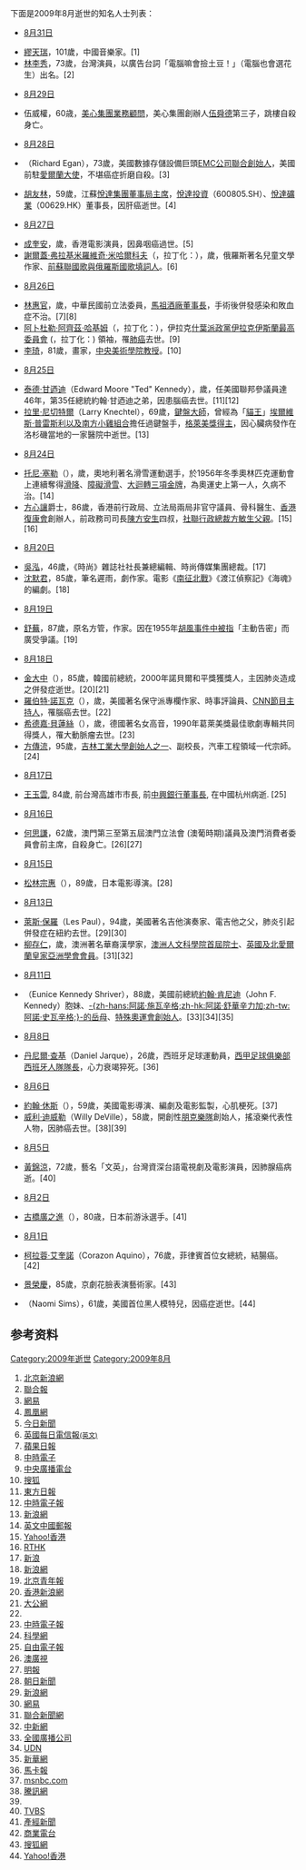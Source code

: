 下面是2009年8月逝世的知名人士列表：

  - [8月31日](../Page/8月31日.md "wikilink")

<!-- end list -->

  - [繆天瑞](../Page/繆天瑞.md "wikilink")，101歲，中國音樂家。\[1\]
  - [林李秀](https://zh.wikipedia.org/wiki/林李秀 "wikilink")，73歲，台灣演員，以廣告台詞「電腦嘛會撿土豆！」（電腦也會選花生）出名。\[2\]

<!-- end list -->

  - [8月29日](../Page/8月29日.md "wikilink")

<!-- end list -->

  - 伍威權，60歳，[美心集團業務顧問](https://zh.wikipedia.org/wiki/美心集團 "wikilink")，美心集團創辦人[伍舜德](../Page/伍舜德.md "wikilink")第三子，跳樓自殺身亡。

<!-- end list -->

  - [8月28日](../Page/8月28日.md "wikilink")

<!-- end list -->

  - （Richard Egan），73歲，美國數據存儲設備巨頭[EMC公司聯合創始人](https://zh.wikipedia.org/wiki/EMC "wikilink")，美國前駐[愛爾蘭大使](https://zh.wikipedia.org/wiki/愛爾蘭共和國 "wikilink")，不堪癌症折磨自殺。\[3\]

  - [胡友林](https://zh.wikipedia.org/wiki/胡友林 "wikilink")，59歲，江蘇[悅達集團董事局主席](https://zh.wikipedia.org/wiki/悅達集團 "wikilink")，[悅達投資](https://zh.wikipedia.org/wiki/悅達投資 "wikilink")（600805.SH）、[悅達礦業](https://zh.wikipedia.org/wiki/悅達礦業 "wikilink")（00629.HK）董事長，因肝癌逝世。\[4\]

<!-- end list -->

  - [8月27日](../Page/8月27日.md "wikilink")

<!-- end list -->

  - [成奎安](../Page/成奎安.md "wikilink")，歲，香港電影演員，因鼻咽癌過世。\[5\]
  - [謝爾蓋·弗拉基米羅維奇·米哈爾科夫](https://zh.wikipedia.org/wiki/謝爾蓋·弗拉基米羅維奇·米哈爾科夫 "wikilink")（，拉丁化：），歲，俄羅斯著名兒童文學作家、[前蘇聯國歌與俄羅斯國歌填詞人](https://zh.wikipedia.org/wiki/前蘇聯 "wikilink")。\[6\]

<!-- end list -->

  - [8月26日](../Page/8月26日.md "wikilink")

<!-- end list -->

  - [林惠官](../Page/林惠官.md "wikilink")，歲，中華民國前立法委員，[馬祖酒廠董事長](https://zh.wikipedia.org/wiki/馬祖酒廠 "wikilink")，手術後併發感染和敗血症不治。\[7\]\[8\]
  - [阿卜杜勒·阿齊茲·哈基姆](https://zh.wikipedia.org/wiki/阿卜杜勒·阿齊茲·哈基姆 "wikilink")（，拉丁化：），伊拉克[什葉派政黨](https://zh.wikipedia.org/wiki/什葉派 "wikilink")[伊拉克伊斯蘭最高委員會](https://zh.wikipedia.org/wiki/伊拉克伊斯蘭最高委員會 "wikilink") (，拉丁化：) 領袖，罹[肺癌](../Page/肺癌.md "wikilink")去世。\[9\]
  - [李琦](https://zh.wikipedia.org/wiki/李琦_\(畫家\) "wikilink")，81歲，畫家，[中央美術學院教授](https://zh.wikipedia.org/wiki/中央美術學院 "wikilink")。\[10\]

<!-- end list -->

  - [8月25日](../Page/8月25日.md "wikilink")

<!-- end list -->

  - [泰德·甘迺迪](https://zh.wikipedia.org/wiki/泰德·甘迺迪 "wikilink")（Edward Moore "Ted" Kennedy），歲，任美國聯邦參議員達46年，第35任總統約翰·甘迺迪之弟，因患腦癌去世。\[11\]\[12\]
  - [拉里·尼切特爾](https://zh.wikipedia.org/wiki/拉里·尼切特爾 "wikilink")（Larry Knechtel），69歲，[鍵盤大師](https://zh.wikipedia.org/wiki/鍵盤 "wikilink")，曾經為「[貓王](https://zh.wikipedia.org/wiki/貓王 "wikilink")」[埃爾維斯·普雷斯利以及](https://zh.wikipedia.org/wiki/埃爾維斯·普雷斯利 "wikilink")[南方小雞](https://zh.wikipedia.org/wiki/南方小雞 "wikilink")[組合](../Page/組合.md "wikilink")擔任過鍵盤手，[格萊美獎得主](https://zh.wikipedia.org/wiki/格萊美獎 "wikilink")，因心臟病發作在洛杉磯當地的一家醫院中逝世。\[13\]

<!-- end list -->

  - [8月24日](../Page/8月24日.md "wikilink")

<!-- end list -->

  - [托尼·塞勒](https://zh.wikipedia.org/wiki/托尼·塞勒 "wikilink")（），歲，奧地利著名滑雪運動選手，於1956年冬季奧林匹克運動會上連續奪得[滑降](../Page/滑降.md "wikilink")、[障礙滑雪](https://zh.wikipedia.org/wiki/障礙滑雪 "wikilink")、[大迴轉三項金牌](https://zh.wikipedia.org/wiki/大迴轉 "wikilink")，為奧運史上第一人，久病不治。\[14\]
  - [方心讓](../Page/方心讓.md "wikilink")爵士，86歲，香港前行政局、立法局兩局非官守議員、骨科醫生、[香港復康會](../Page/香港復康會.md "wikilink")創辦人，前政務司司長[陳方安生](../Page/陳方安生.md "wikilink")四叔，[社聯行政總裁](https://zh.wikipedia.org/wiki/社聯 "wikilink")[方敏生父親](https://zh.wikipedia.org/wiki/方敏生 "wikilink")。\[15\]\[16\]

<!-- end list -->

  - [8月20日](../Page/8月20日.md "wikilink")

<!-- end list -->

  - [吳泓](https://zh.wikipedia.org/wiki/吳泓 "wikilink")，46歲，《時尚》雜誌社社長兼總編輯、時尚傳媒集團總裁。\[17\]
  - [沈默君](https://zh.wikipedia.org/wiki/沈默君 "wikilink")，85歲，筆名遲雨，劇作家。電影《[南征北戰](https://zh.wikipedia.org/wiki/南征北戰_\(電影\) "wikilink")》《渡江偵察記》《海魂》的編劇。\[18\]

<!-- end list -->

  - [8月19日](../Page/8月19日.md "wikilink")

<!-- end list -->

  - [舒蕪](https://zh.wikipedia.org/wiki/舒蕪 "wikilink")，87歲，原名方管，作家。因在1955年[胡風事件中被指](https://zh.wikipedia.org/wiki/胡風事件 "wikilink")「主動告密」而廣受爭議。\[19\]

<!-- end list -->

  - [8月18日](../Page/8月18日.md "wikilink")

<!-- end list -->

  - [金大中](../Page/金大中.md "wikilink")（），85歲，韓國前總統，2000年諾貝爾和平獎獲獎人，主因肺炎造成之併發症逝世。\[20\]\[21\]
  - [羅伯特·諾瓦克](https://zh.wikipedia.org/wiki/羅伯特·諾瓦克 "wikilink")（），歲，美國著名保守派專欄作家、時事評論員、[CNN節目主持人](https://zh.wikipedia.org/wiki/CNN "wikilink")，罹腦癌去世。\[22\]
  - [希德嘉·貝蓮絲](https://zh.wikipedia.org/wiki/希德嘉·貝蓮絲 "wikilink")（），歲，德國著名女高音，1990年葛萊美獎最佳歌劇專輯共同得獎人，罹大動脈瘤去世。\[23\]
  - [方傳流](https://zh.wikipedia.org/wiki/方傳流 "wikilink")，95歲，[吉林工業大學創始人之一](https://zh.wikipedia.org/wiki/吉林工業大學 "wikilink")、副校長，汽車工程領域一代宗師。\[24\]

<!-- end list -->

  - [8月17日](../Page/8月17日.md "wikilink")

<!-- end list -->

  - [王玉雲](../Page/王玉雲.md "wikilink"), 84歲, 前台灣高雄市市長, 前[中興銀行董事長](https://zh.wikipedia.org/wiki/中興銀行 "wikilink"), 在中國杭州病逝. \[25\]

<!-- end list -->

  - [8月16日](../Page/8月16日.md "wikilink")

<!-- end list -->

  - [何思謙](../Page/何思謙.md "wikilink")，62歲，澳門第三至第五屆澳門立法會 (澳葡時期)議員及澳門消費者委員會前主席，自殺身亡。\[26\]\[27\]

<!-- end list -->

  - [8月15日](../Page/8月15日.md "wikilink")

<!-- end list -->

  - [松林宗惠](../Page/松林宗惠.md "wikilink")（），89歲，日本電影導演。\[28\]

<!-- end list -->

  - [8月13日](../Page/8月13日.md "wikilink")

<!-- end list -->

  - [萊斯·保羅](../Page/萊斯·保羅.md "wikilink")（Les Paul），94歲，美國著名吉他演奏家、電吉他之父，肺炎引起併發症在紐約去世。\[29\]\[30\]
  - [柳存仁](https://zh.wikipedia.org/wiki/柳存仁 "wikilink")，歲，澳洲著名華裔漢學家，[澳洲人文科學院首屆院士](https://zh.wikipedia.org/wiki/澳洲人文科學院 "wikilink")、[英國及北愛爾蘭皇家亞洲學會會員](https://zh.wikipedia.org/wiki/英國及北愛爾蘭皇家亞洲學會 "wikilink")。\[31\]\[32\]

<!-- end list -->

  - [8月11日](https://zh.wikipedia.org/wiki/8月11日 "wikilink")

<!-- end list -->

  - （Eunice Kennedy Shriver），88歲，美國前總統[約翰·肯尼迪](https://zh.wikipedia.org/wiki/約翰·肯尼迪 "wikilink")（John F. Kennedy）胞妹、[-{zh-hans:阿諾·施瓦辛格;zh-hk:阿諾·舒華辛力加;zh-tw:阿諾·史瓦辛格;}-的岳母](https://zh.wikipedia.org/wiki/阿諾·施瓦辛格 "wikilink")、[特殊奧運會創始人](https://zh.wikipedia.org/wiki/特殊奧運會 "wikilink")。\[33\]\[34\]\[35\]

<!-- end list -->

  - [8月8日](../Page/8月8日.md "wikilink")

<!-- end list -->

  - [丹尼爾·查基](https://zh.wikipedia.org/wiki/丹尼爾·查基 "wikilink")（Daniel Jarque），26歲，西班牙足球運動員，[西甲足球俱樂部](https://zh.wikipedia.org/wiki/西甲 "wikilink")[西班牙人隊隊長](https://zh.wikipedia.org/wiki/愛斯賓奴 "wikilink")，心力衰竭猝死。\[36\]

<!-- end list -->

  - [8月6日](../Page/8月6日.md "wikilink")

<!-- end list -->

  - [約翰·休斯](https://zh.wikipedia.org/wiki/約翰·休斯 "wikilink")（），59歲，美國電影導演、編劇及電影監製，心肌梗死。\[37\]
  - [威利·迪威勒](https://zh.wikipedia.org/wiki/威利·迪威勒 "wikilink")（Willy DeVille），58歲，開創性[朋克樂隊](https://zh.wikipedia.org/wiki/朋克 "wikilink")創始人，搖滾樂代表性人物，因肺癌去世。\[38\]\[39\]

<!-- end list -->

  - [8月5日](../Page/8月5日.md "wikilink")

<!-- end list -->

  - [黃錦涼](https://zh.wikipedia.org/wiki/黃錦涼 "wikilink")，72歲，藝名「文英」，台灣資深台語電視劇及電影演員，因肺腺癌病逝。\[40\]

<!-- end list -->

  - [8月2日](../Page/8月2日.md "wikilink")

<!-- end list -->

  - [古橋廣之進](https://zh.wikipedia.org/wiki/古橋廣之進 "wikilink")（），80歳，日本前游泳選手。\[41\]

<!-- end list -->

  - [8月1日](../Page/8月1日.md "wikilink")

<!-- end list -->

  - [柯拉蓉·艾奎諾](../Page/柯拉蓉·艾奎諾.md "wikilink")（Corazon Aquino），76歲，菲律賓首位女總統，結腸癌。\[42\]

  - [景榮慶](https://zh.wikipedia.org/wiki/景榮慶 "wikilink")，85歲，京劇花臉表演藝術家。\[43\]

  - （Naomi Sims），61歲，美國首位黑人模特兒，因癌症逝世。\[44\]

## 参考资料

[Category:2009年逝世](https://zh.wikipedia.org/wiki/Category:2009年逝世 "wikilink") [Category:2009年8月](https://zh.wikipedia.org/wiki/Category:2009年8月 "wikilink")

1.  [北京新浪網](http://news.sina.com.tw/article/20090901/2098753.html)
2.  [聯合報](http://udn.com/NEWS/SOCIETY/SOC2/5112532.shtml)
3.  [網易](http://tech.163.com/09/0829/16/5HT7JGTD000915BD.html)
4.  [鳳凰網](http://finance.ifeng.com/hk/ds/20090828/1166531.shtml)
5.  [今日新聞](http://www.nownews.com/2009/08/28/340-2498153.htm)
6.  [英國每日電信報<small>(英文)</small>](http://www.telegraph.co.uk/news/obituaries/politics-obituaries/6106472/Sergei-Mikhalkov.html)
7.  [蘋果日報](http://tw.nextmedia.com/rnews/article/SecID/101/ArtID/52105/IssueID/20090826)
8.  [中時電子](http://news.chinatimes.com/2007Cti/2007Cti-News/2007Cti-News-Content/0,4521,11050608+132009082600753,00,focus.html)
9.  [中央廣播電台](http://news.rti.org.tw/index_newsContent.aspx?nid=212923)
10. [搜狐](http://news.sohu.com/20090829/n266317247.shtml)
11. [東方日報](http://news.on.cc/int/index.html?file=ncbrkc00_20090826133055)
12. [中時電子報](http://news.chinatimes.com/2007Cti/2007Cti-News/2007Cti-News-Content/0,4521,50401574+112009082700105,00,focus.html)
13. [新浪網](http://ent.sina.com.cn/y/2009-08-25/16572668844.shtml)
14. [英文中國郵報](http://www.chinapost.com.tw/sports/other/2009/08/25/222006/Austrian-ski.htm)
15. [Yahoo\!香港](http://hk.news.yahoo.com/article/090826/3/dw8x.html)
16. [RTHK](http://www.rthk.org.hk/rthk/news/englishnews/20090826/news_20090826_56_607340.htm)
17. [新浪](http://eladies.sina.com.cn/fa/2009/0821/1451904374.shtml)
18. [新浪網](http://ent.sina.com.cn/m/c/2009-08-24/03352666439.shtml)
19. [北京青年報](http://bjyouth.ynet.com/article.jsp?oid=55360347)
20. [香港新浪網](http://news.sina.com.hk/cgi-bin/nw/show.cgi/32/1/1/1235920/1.html)
21. [大公網](http://www.takungpao.com/news/09/08/18/EP-1128653.htm)
22.
23. [中時電子報](http://news.chinatimes.com/2007Cti/2007Cti-Rtn/2007Cti-Rtn-Content/0,4526,110106+112009081900962,00.html)
24. [科學網](http://www.sciencetimes.com.cn/htmlnews/2009/8/222765.shtm)
25. [自由電子報](http://www.libertytimes.com.tw/2009/new/aug/19/today-so4.htm)
26. [澳廣視](http://www.tdm.com.mo/c_radio/news/index.php?id=103461)
27. [明報](http://inews.mingpao.com/htm/INews/20090818/gb11710c.htm)
28. [朝日新聞](https://web.archive.org/web/20090818192515/http://www.asahi.com/obituaries/update/0815/TKY200908150191.html)
29. [新浪網](http://ent.sina.com.cn/y/u/2009-08-14/16242654352.shtml)
30. [網易](http://ent.163.com/09/0814/17/5GMNSA9P00031H2L.html)
31. [聯合新聞網](http://udn.com/NEWS/MAINLAND/MAI2/5088639.shtml)
32. [中新網](http://www.chinanews.com.cn/hr/hr-dyzhrxw/news/2009/08-20/1826531.shtml)
33. [全國廣播公司](http://www.msnbc.msn.com/id/32369161/ns/politics-more_politics/)
34. [UDN](http://udn.com/NEWS/WORLD/WOR6/5072195.shtml)
35. [新華網](http://news.xinhuanet.com/photo/2009-08/12/content_11865735.htm)
36. [馬卡報](http://www.marca.com/2009/08/08/futbol/equipos/espanyol/1249760821.html)
37. [msnbc.com](http://www.msnbc.msn.com/id/32320427/ns/entertainment-movies/)
38. [騰訊網](http://ent.qq.com/a/20090812/000185.htm)
39.
40. [TVBS](http://www.tvbs.com.tw/NEWS/NEWS_LIST.asp?no=blue20090805111822)
41. [產經新聞](http://sankei.jp.msn.com/sports/other/090802/oth0908021929005-n1.htm)
42. [商業電台](http://881903.com/page/zh-tw/newsdetail.aspx?ItemId=144935)
43. [搜狐網](http://yule.sohu.com/20090803/n265668464.shtml)
44. [Yahoo\!香港](http://hk.news.yahoo.com/article/090805/8/djrw.html)